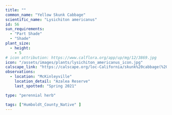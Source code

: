 ```yaml
---
title: ""
common_name: "Yellow Skunk Cabbage"
scientific_name: "Lysichiton americanus"
id: 56
sun_requirements:
  - "Part Shade"
  - "Shade"
plant_size:
  - height: 
    - 5
# icon attribution: https://www.calflora.org/app/up/mg/12/3869.jpg
icon: "/assets/images/plants/lysichiton_americanus_icon.jpg" 
calscape_link: "https://calscape.org/loc-California/skunk%20cabbage(%20)"
observations: 
  - location: "McKinleyville"
    location_detail: "Azalea Reserve"
    last_spotted: "Spring 2021"

type: "perennial herb"

tags: ["Humboldt_County_Native" ]
---
```


